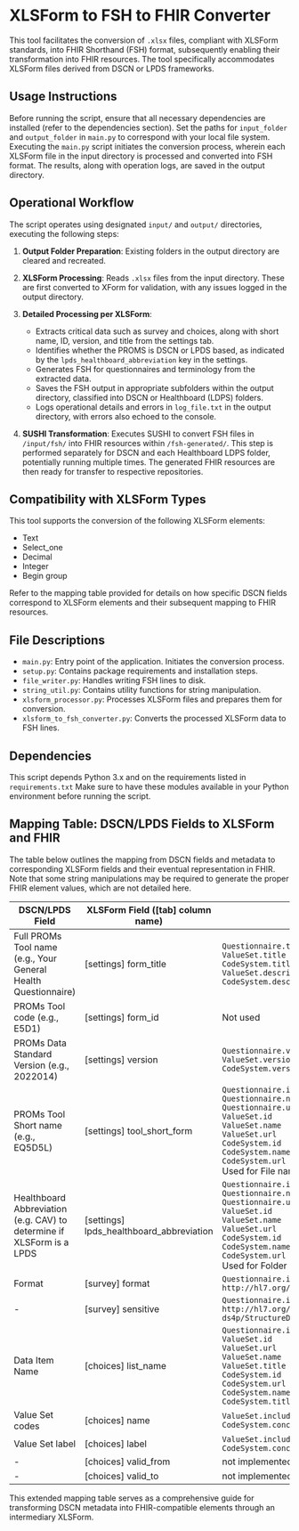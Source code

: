 # XLSForm to FSH to FHIR Converter
This tool facilitates the conversion of `.xlsx` files, compliant with XLSForm standards, into FHIR Shorthand (FSH) format, subsequently enabling their transformation into FHIR resources. The tool specifically accommodates XLSForm files derived from DSCN or LPDS frameworks.

## Usage Instructions
Before running the script, ensure that all necessary dependencies are installed (refer to the dependencies section). Set the paths for `input_folder` and `output_folder` in `main.py` to correspond with your local file system. Executing the `main.py` script initiates the conversion process, wherein each XLSForm file in the input directory is processed and converted into FSH format. The results, along with operation logs, are saved in the output directory.

## Operational Workflow
The script operates using designated `input/` and `output/` directories, executing the following steps:

1. **Output Folder Preparation**: Existing folders in the output directory are cleared and recreated.
2. **XLSForm Processing**: Reads `.xlsx` files from the input directory. These are first converted to XForm for validation, with any issues logged in the output directory.
3. **Detailed Processing per XLSForm**:
   - Extracts critical data such as survey and choices, along with short name, ID, version, and title from the settings tab.
   - Identifies whether the PROMS is DSCN or LPDS based, as indicated by the `lpds_healthboard_abbreviation` key in the settings.
   - Generates FSH for questionnaires and terminology from the extracted data.
   - Saves the FSH output in appropriate subfolders within the output directory, classified into DSCN or Healthboard (LDPS) folders.
   - Logs operational details and errors in `log_file.txt` in the output directory, with errors also echoed to the console.

4. **SUSHI Transformation**: Executes SUSHI to convert FSH files in `/input/fsh/` into FHIR resources within `/fsh-generated/`. This step is performed separately for DSCN and each Healthboard LDPS folder, potentially running multiple times. The generated FHIR resources are then ready for transfer to respective repositories.

## Compatibility with XLSForm Types
This tool supports the conversion of the following XLSForm elements:
* Text
* Select_one
* Decimal
* Integer
* Begin group

Refer to the mapping table provided for details on how specific DSCN fields correspond to XLSForm elements and their subsequent mapping to FHIR resources.

## File Descriptions
- `main.py`: Entry point of the application. Initiates the conversion process.
- `setup.py`: Contains package requirements and installation steps.
- `file_writer.py`: Handles writing FSH lines to disk.
- `string_util.py`: Contains utility functions for string manipulation.
- `xlsform_processor.py`: Processes XLSForm files and prepares them for conversion.
- `xlsform_to_fsh_converter.py`: Converts the processed XLSForm data to FSH lines.

## Dependencies
This script depends Python 3.x and on the requirements listed in `requirements.txt`
Make sure to have these modules available in your Python environment before running the script.

## Mapping Table: DSCN/LPDS Fields to XLSForm and FHIR

The table below outlines the mapping from DSCN fields and metadata to corresponding XLSForm fields and their eventual representation in FHIR. Note that some string manipulations may be required to generate the proper FHIR element values, which are not detailed here.

| DSCN/LPDS Field                          | XLSForm Field ([tab] column name)          | FHIR Element(s)          |
| ----------------------------------- | ------------------------ | ------------------------ |
| Full PROMs Tool name (e.g., Your General Health Questionnaire)                | [settings] form_title  | `Questionnaire.title`<br>`ValueSet.title`<br>`CodeSystem.title`<br>`ValueSet.description`<br>`CodeSystem.description` |
| PROMs Tool code (e.g., E5D1)                        | [settings] form_id     | Not used                 |
| PROMs Data Standard Version (e.g., 2022014)            | [settings] version     | `Questionnaire.version`<br>`ValueSet.version`<br>`CodeSystem.version` |
| PROMs Tool Short name  (e.g., EQ5D5L)                            | [settings] tool_short_form | `Questionnaire.id`<br>`Questionnaire.name`<br>`Questionnaire.url`<br>`ValueSet.id`<br>`ValueSet.name`<br>`ValueSet.url`<br>`CodeSystem.id`<br>`CodeSystem.name`<br>`CodeSystem.url`<br>Used for File naming |
| Healthboard Abbreviation (e.g. CAV) to determine if XLSForm is a LPDS             | [settings] lpds_healthboard_abbreviation | `Questionnaire.id`<br>`Questionnaire.name`<br>`Questionnaire.url`<br>`ValueSet.id`<br>`ValueSet.name`<br>`ValueSet.url`<br>`CodeSystem.id`<br>`CodeSystem.name`<br>`CodeSystem.url`<br>Used for Folder naming |
| Format                              | [survey] format        | `Questionnaire.item.extension(url = http://hl7.org/fhir/StructureDefinition/entryFormat)` |
| -                                   | [survey] sensitive     | `Questionnaire.item.extension(url = http://hl7.org/fhir/uv/security-label-ds4p/StructureDefinition/extension-inline-sec-label)` |
| Data Item Name                      | [choices] list_name    | `Questionnaire.item.answerValueSet`<br>`ValueSet.id`<br>`ValueSet.url`<br>`ValueSet.name`<br>`ValueSet.title`<br>`CodeSystem.id`<br>`CodeSystem.url`<br>`CodeSystem.name`<br>`CodeSystem.title` |
| Value Set codes                      | [choices] name         | `ValueSet.include.concept.code`<br>`CodeSystem.concept.code` |
| Value Set label                      | [choices] label        | `ValueSet.include.concept.display`<br>`CodeSystem.concept.display` |
| -                                   | [choices] valid_from   | not implemented          |
| -                                   | [choices] valid_to     | not implemented          |

This extended mapping table serves as a comprehensive guide for transforming DSCN metadata into FHIR-compatible elements through an intermediary XLSForm.
